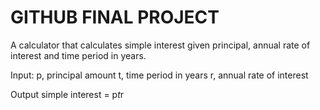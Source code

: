 # GITHUB FINAL PROJECT


A calculator that calculates simple interest given principal, annual rate of interest and time period in years.


Input:
   p, principal amount
   t, time period in years
   r, annual rate of interest
   
Output
   simple interest = p*t*r
